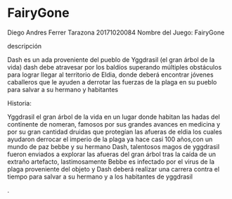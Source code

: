 # FairyGone
Diego Andres Ferrer Tarazona
20171020084
Nombre del Juego: FairyGone

 descripción 

Dash es un ada proveniente del pueblo de Yggdrasil (el gran árbol de la vida) dash debe atravesar por los baldíos superando múltiples obstáculos para lograr llegar al territorio de Eldia, donde deberá encontrar jóvenes caballeros que le ayuden a derrotar las fuerzas de la plaga en su pueblo para salvar a su  hermano y habitantes

Historia:

Yggdrasil el gran árbol de la vida en un lugar donde habitan las hadas del continente de nomeran, famosos por sus grandes avances en medicina y por su gran cantidad druidas que protegían las afueras de eldia los cuales ayudaron derrocar el imperio de la plaga ya hace casi 100 años,con un mundo de paz bebbe y su hermano Dash, talentosos magos de yggdrasil fueron enviados a explorar las afueras  del gran árbol tras la caída de un extraño artefacto, lastimosamente Bebbe es infectado por el virus de la plaga proveniente del objeto y Dash deberá realizar una carrera contra el tiempo para salvar a su hermano y a los habitantes de yggdrasil 

.
